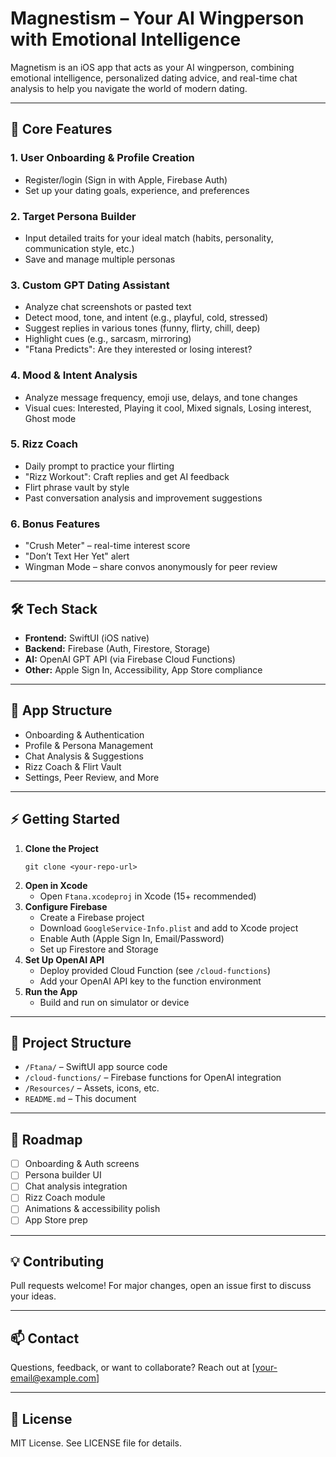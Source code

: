 # Magnestism – Your AI Wingperson with Emotional Intelligence

Magnetism is an iOS app that acts as your AI wingperson, combining emotional intelligence, personalized dating advice, and real-time chat analysis to help you navigate the world of modern dating.

---

## 🚀 Core Features

### 1. User Onboarding & Profile Creation
- Register/login (Sign in with Apple, Firebase Auth)
- Set up your dating goals, experience, and preferences

### 2. Target Persona Builder
- Input detailed traits for your ideal match (habits, personality, communication style, etc.)
- Save and manage multiple personas

### 3. Custom GPT Dating Assistant
- Analyze chat screenshots or pasted text
- Detect mood, tone, and intent (e.g., playful, cold, stressed)
- Suggest replies in various tones (funny, flirty, chill, deep)
- Highlight cues (e.g., sarcasm, mirroring)
- "Ftana Predicts": Are they interested or losing interest?

### 4. Mood & Intent Analysis
- Analyze message frequency, emoji use, delays, and tone changes
- Visual cues: Interested, Playing it cool, Mixed signals, Losing interest, Ghost mode

### 5. Rizz Coach
- Daily prompt to practice your flirting
- "Rizz Workout": Craft replies and get AI feedback
- Flirt phrase vault by style
- Past conversation analysis and improvement suggestions

### 6. Bonus Features
- "Crush Meter" – real-time interest score
- "Don’t Text Her Yet" alert
- Wingman Mode – share convos anonymously for peer review

---

## 🛠️ Tech Stack
- **Frontend:** SwiftUI (iOS native)
- **Backend:** Firebase (Auth, Firestore, Storage)
- **AI:** OpenAI GPT API (via Firebase Cloud Functions)
- **Other:** Apple Sign In, Accessibility, App Store compliance

---

## 📱 App Structure
- Onboarding & Authentication
- Profile & Persona Management
- Chat Analysis & Suggestions
- Rizz Coach & Flirt Vault
- Settings, Peer Review, and More

---

## ⚡ Getting Started

1. **Clone the Project**
   ```
   git clone <your-repo-url>
   ```
2. **Open in Xcode**
   - Open `Ftana.xcodeproj` in Xcode (15+ recommended)
3. **Configure Firebase**
   - Create a Firebase project
   - Download `GoogleService-Info.plist` and add to Xcode project
   - Enable Auth (Apple Sign In, Email/Password)
   - Set up Firestore and Storage
4. **Set Up OpenAI API**
   - Deploy provided Cloud Function (see `/cloud-functions`)
   - Add your OpenAI API key to the function environment
5. **Run the App**
   - Build and run on simulator or device

---

## 📂 Project Structure
- `/Ftana/` – SwiftUI app source code
- `/cloud-functions/` – Firebase functions for OpenAI integration
- `/Resources/` – Assets, icons, etc.
- `README.md` – This document

---

## 📝 Roadmap
- [ ] Onboarding & Auth screens
- [ ] Persona builder UI
- [ ] Chat analysis integration
- [ ] Rizz Coach module
- [ ] Animations & accessibility polish
- [ ] App Store prep

---

## 💡 Contributing
Pull requests welcome! For major changes, open an issue first to discuss your ideas.

---

## 📫 Contact
Questions, feedback, or want to collaborate? Reach out at [your-email@example.com]

---

## 📄 License
MIT License. See LICENSE file for details.
